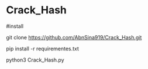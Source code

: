 # Crack_Hash

#install 

git clone https://github.com/AbnSina919/Crack_Hash.git

pip install -r requirementes.txt

python3 Crack_Hash.py



